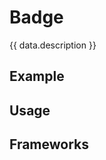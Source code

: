 <script setup>
  import Vue from './vue.md';
  import Elements from './elements.md';
  import React from './react.md';
  import Android from './android.md';
  import iOS from './ios.md';
  import data from './data.json';
  import { mapFrameworkStatuses } from '../utils.js';
</script>

# Badge

{{ data.description }}

<components-status v-bind="mapFrameworkStatuses(data.frameworks)" />

## Example

<badge-example />

## Usage

<component-design-guidelines name="Warp - Components / Badge" link="https://www.figma.com/file/nkiRpuVu6XRfvY96BA80H8/Components-overview?type=design&node-id=249-11911&mode=design&t=CxdPkiD3C2rBtqKv-0" />

<component-questions />

## Frameworks

<tabs-content> 
  <template #react>
    <react />
  </template>
  <template #vue>
    <vue />
  </template>
  <template #elements>
    <elements />
  </template>
  <template #android>
    <android />
  </template>
    <template #iOS>
    <iOS />
  </template>
</tabs-content>

